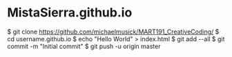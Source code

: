 # MistaSierra.github.io
$ git clone https://github.com/michaelmusick/MART191_CreativeCoding/
$ cd username.github.io
$ echo "Hello World" > index.html
$ git add --all
$ git commit -m "Initial commit"
$ git push -u origin master
